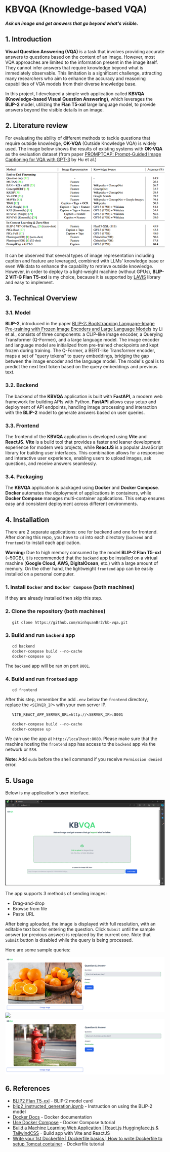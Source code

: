 # KBVQA (Knowledge-based VQA)

***Ask an image and get answers that go beyond what's visible.***

## 1. Introduction

**Visual Question Answering (VQA)** is a task that involves providing accurate answers to questions based on the content of an image. However, most VQA approaches are limited to the information present in the image itself. They cannot infer answers that require knowledge beyond what is immediately observable. This limitation is a significant challenge, attracting many researchers who aim to enhance the accuracy and reasoning capabilities of VQA models from their diverse knowledge base.

In this project, I developed a simple web application called **KBVQA (Knowledge-based Visual Question Answering)**, which leverages the **BLIP-2** model, utilizing the **Flan T5-xxl** large language model, to provide answers beyond the visible details in an image.

## 2. Literature review

For evaluating the ability of different methods to tackle questions that require outside knowledge, **OK-VQA** (Outside Knowledge VQA) is widely used. The image below shows the results of existing systems with **OK-VQA** as the evaluation dataset (from paper [PROMPTCAP: Prompt-Guided Image Captioning for VQA with GPT-3](https://openaccess.thecvf.com/content/ICCV2023/papers/Hu_PromptCap_Prompt-Guided_Image_Captioning_for_VQA_with_GPT-3_ICCV_2023_paper.pdf) by Hu et al.)

<img src="readme-images/lit-review.png">

It can be observed that several types of image representation including caption and feature are leveraged, combined with LLMs' knowledge base or even Wikidata to enhance the capability to retrieve outside knowledge. However, in order to deploy to a light-weight machine (without GPUs), **BLIP-2 VIT-G Flan T5-xxl** is my choice, because it is supported by [LAVIS](https://github.com/salesforce/LAVIS) library and easy to implement. 

## 3. Technical Overview

### 3.1. Model

**BLIP-2**, introduced in the paper [BLIP-2: Bootstrapping Language-Image Pre-training with Frozen Image Encoders and Large Language Models](https://arxiv.org/abs/2301.12597) by Li et al., consists of three components: a CLIP-like image encoder, a Querying Transformer (Q-Former), and a large language model. The image encoder and language model are initialized from pre-trained checkpoints and kept frozen during training. The Q-Former, a BERT-like Transformer encoder, maps a set of "query tokens" to query embeddings, bridging the gap between the image encoder and the language model. The model's goal is to predict the next text token based on the query embeddings and previous text.

### 3.2. Backend

The backend of the **KBVQA** application is built with **FastAPI**, a modern web framework for building APIs with Python. **FastAPI** allows easy setup and deployment of API endpoints, handling image processing and interaction with the **BLIP-2** model to generate answers based on user queries.

### 3.3. Frontend

The frontend of the **KBVQA** application is developed using **Vite** and **ReactJS**. **Vite** is a build tool that provides a faster and leaner development experience for modern web projects, while **ReactJS** is a popular JavaScript library for building user interfaces. This combination allows for a responsive and interactive user experience, enabling users to upload images, ask questions, and receive answers seamlessly.

### 3.4. Packaging

The **KBVQA** application is packaged using **Docker** and **Docker Compose**. **Docker** automates the deployment of applications in containers, while **Docker Compose** manages multi-container applications. This setup ensures easy and consistent deployment across different environments.



## 4. Installation

There are 2 separate applications: one for backend and one for frontend. After cloning this repo, you have to `cd` into each directory (`backend` and `frontend`) to install each application.

**Warning:** Due to high memory consumed by the model **BLIP-2 Flan T5-xxl** (~50GB), it is recommended that the `backend` app be installed on a virtual machine (**Google Cloud, AWS, DigitalOcean**, etc.) with a large amount of memory. On the other hand, the lightweight `frontend` app can be easily installed on a personal computer.

### **1. Install `Docker` and `Docker Compose` (both machines)**

If they are already installed then skip this step.

### **2. Clone the repository (both machines)**

```shell
   git clone https://github.com/minhquanBr2/kb-vqa.git
```

### **3. Build and run `backend` app**

```shell
   cd backend
   docker-compose build --no-cache
   docker-compose up
```
The `backend` app will be ran on port `8001`.


### **4. Build and run `frontend` app**

```shell
   cd frontend
```
After this step, remember the add `.env` below the `frontend` directory, replace the `<SERVER_IP>` with your own server IP.
```shell
   VITE_REACT_APP_SERVER_URL=http://<SERVER_IP>:8001
```
```shell
   docker-compose build --no-cache
   docker-compose up
```
We can use the app at `http://localhost:8080`. Please make sure that the machine hosting the `frontend` app has access to the `backend` app via the network or `SSH`.

**Note:** Add `sudo` before the shell command if you receive `Permission denied` error.

## 5. Usage

Below is my application's user interface.

<img src="readme-images/ui-home.png">

The app supports 3 methods of sending images:
- Drag-and-drop
- Browse from file
- Paste URL

After being uploaded, the image is displayed with full resolution, with an editable text box for entering the question. Click `Submit` until the sample answer (or previous answer) is replaced by the current one. Note that `Submit` button is disabled while the query is being processed.

Here are some sample queries:

<img src="readme-images/query-citrus.png">
<img src="readme-images/query-chromosomes.png">
<img src="readme-images/query-firetrucks.png">



## 6. References

- [BLIP2 Flan T5-xxl](https://huggingface.co/Salesforce/blip2-flan-t5-xxl) - BLIP-2 model card
- [blip2_instructed_generation.ipynb](https://colab.research.google.com/github/salesforce/LAVIS/blob/main/examples/blip2_instructed_generation.ipynb#scrollTo=YjxNZwBzPqhE) - Instruction on using the BLIP-2 model
- [Docker Docs](https://docs.docker.com/) - Docker documentation
- [Use Docker Compose](https://docs.docker.com/get-started/08_using_compose/) - Docker Compose tutorial 
- [Build a Machine Learning Web Application | React.js Huggingface.js & TailwindCSS](https://www.youtube.com/watch?v=lp4lWkPCZDg) - Build app with Vite and ReactJS
- [Write your 1st Dockerfile | Dockerfile basics | How to write Dockerfile to setup Tomcat container](https://www.youtube.com/watch?v=85Qc87NeKEM&t=739s) - Dockerfile tutorial





